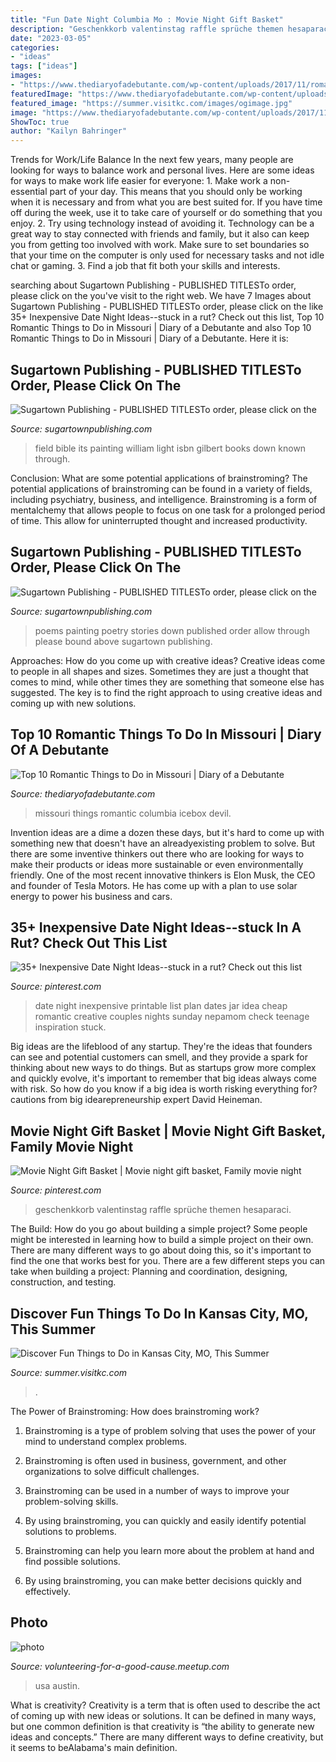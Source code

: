 ```yaml
---
title: "Fun Date Night Columbia Mo : Movie Night Gift Basket"
description: "Geschenkkorb valentinstag raffle sprüche themen hesaparaci"
date: "2023-03-05"
categories:
- "ideas"
tags: ["ideas"]
images:
- "https://www.thediaryofadebutante.com/wp-content/uploads/2017/11/romantic-things-to-do-columbia-missouri-13.jpg"
featuredImage: "https://www.thediaryofadebutante.com/wp-content/uploads/2017/11/romantic-things-to-do-columbia-missouri-13.jpg"
featured_image: "https://summer.visitkc.com/images/ogimage.jpg"
image: "https://www.thediaryofadebutante.com/wp-content/uploads/2017/11/romantic-things-to-do-columbia-missouri-13.jpg"
ShowToc: true
author: "Kailyn Bahringer"
---
```



Trends for Work/Life Balance
In the next few years, many people are looking for ways to balance work and personal lives. Here are some ideas for ways to make work life easier for everyone: 1. Make work a non-essential part of your day. This means that you should only be working when it is necessary and from what you are best suited for. If you have time off during the week, use it to take care of yourself or do something that you enjoy. 2. Try using technology instead of avoiding it. Technology can be a great way to stay connected with friends and family, but it also can keep you from getting too involved with work. Make sure to set boundaries so that your time on the computer is only used for necessary tasks and not idle chat or gaming. 3. Find a job that fit both your skills and interests.

	

		
searching about Sugartown Publishing - PUBLISHED TITLESTo order, please click on the you've visit to the right web. We have 7 Images about Sugartown Publishing - PUBLISHED TITLESTo order, please click on the like 35+ Inexpensive Date Night Ideas--stuck in a rut? Check out this list, Top 10 Romantic Things to Do in Missouri | Diary of a Debutante and also Top 10 Romantic Things to Do in Missouri | Diary of a Debutante. Here it is:
		
    
## Sugartown Publishing - PUBLISHED TITLESTo Order, Please Click On The

<img loading=lazy src="http://sugartownpublishing.com/yahoo_site_admin/assets/images/Voices_from_the_Field_at_350_dpi.80123431_std.jpg" onerror="this.onerror=null;this.src='https://tse3.mm.bing.net/th?id=OIP.fjDD9v3ye_t8jggkGVyhbgHaLH&amp;pid=15.1';" alt="Sugartown Publishing - PUBLISHED TITLESTo order, please click on the">

_Source: sugartownpublishing.com_

>field bible its painting william light isbn gilbert books down known through. 

	

Conclusion: What are some potential applications of brainstroming?
The potential applications of brainstroming can be found in a variety of fields, including psychiatry, business, and intelligence. Brainstroming is a form of mentalchemy that allows people to focus on one task for a prolonged period of time. This allow for uninterrupted thought and increased productivity.

    
## Sugartown Publishing - PUBLISHED TITLESTo Order, Please Click On The

<img loading=lazy src="http://sugartownpublishing.com/yahoo_site_admin/assets/images/cover18b_sm.203195125_std.jpg" onerror="this.onerror=null;this.src='https://tse3.mm.bing.net/th?id=OIP.5YqEeUexpmd309gQJYlZjQAAAA&amp;pid=15.1';" alt="Sugartown Publishing - PUBLISHED TITLESTo order, please click on the">

_Source: sugartownpublishing.com_

>poems painting poetry stories down published order allow through please bound above sugartown publishing. 

	

Approaches: How do you come up with creative ideas?
Creative ideas come to people in all shapes and sizes. Sometimes they are just a thought that comes to mind, while other times they are something that someone else has suggested. The key is to find the right approach to using creative ideas and coming up with new solutions.

    
## Top 10 Romantic Things To Do In Missouri | Diary Of A Debutante

<img loading=lazy src="https://www.thediaryofadebutante.com/wp-content/uploads/2017/11/romantic-things-to-do-columbia-missouri-13.jpg" onerror="this.onerror=null;this.src='https://tse2.mm.bing.net/th?id=OIP.KXOVbnuQfw9MuzgLD7UejgHaJF&amp;pid=15.1';" alt="Top 10 Romantic Things to Do in Missouri | Diary of a Debutante">

_Source: thediaryofadebutante.com_

>missouri things romantic columbia icebox devil. 

	

Invention ideas are a dime a dozen these days, but it's hard to come up with something new that doesn't have an alreadyexisting problem to solve. But there are some inventive thinkers out there who are looking for ways to make their products or ideas more sustainable or even environmentally friendly. One of the most recent innovative thinkers is Elon Musk, the CEO and founder of Tesla Motors. He has come up with a plan to use solar energy to power his business and cars.

    
## 35+ Inexpensive Date Night Ideas--stuck In A Rut? Check Out This List

<img loading=lazy src="https://i.pinimg.com/736x/0e/d6/b0/0ed6b06d654b6b01cb03788471b7922d.jpg" onerror="this.onerror=null;this.src='https://tse3.mm.bing.net/th?id=OIP.tFDNNEIKTq_qDC9Q5WWPfQHaLH&amp;pid=15.1';" alt="35+ Inexpensive Date Night Ideas--stuck in a rut? Check out this list">

_Source: pinterest.com_

>date night inexpensive printable list plan dates jar idea cheap romantic creative couples nights sunday nepamom check teenage inspiration stuck. 

	

Big ideas are the lifeblood of any startup. They're the ideas that founders can see and potential customers can smell, and they provide a spark for thinking about new ways to do things. But as startups grow more complex and quickly evolve, it's important to remember that big ideas always come with risk. So how do you know if a big idea is worth risking everything for? cautions from big idearepreneurship expert David Heineman.

    
## Movie Night Gift Basket | Movie Night Gift Basket, Family Movie Night

<img loading=lazy src="https://i.pinimg.com/originals/1a/84/3e/1a843ee05af18d055efd8c90db3b77a2.jpg" onerror="this.onerror=null;this.src='https://tse3.mm.bing.net/th?id=OIP.5uH4dmp4rO8I9EiUVbafpwHaJ4&amp;pid=15.1';" alt="Movie Night Gift Basket | Movie night gift basket, Family movie night">

_Source: pinterest.com_

>geschenkkorb valentinstag raffle sprüche themen hesaparaci. 

	

The Build: How do you go about building a simple project?
Some people might be interested in learning how to build a simple project on their own. There are many different ways to go about doing this, so it's important to find the one that works best for you. There are a few different steps you can take when building a project: Planning and coordination, designing, construction, and testing.

    
## Discover Fun Things To Do In Kansas City, MO, This Summer

<img loading=lazy src="https://summer.visitkc.com/images/ogimage.jpg" onerror="this.onerror=null;this.src='https://tse3.mm.bing.net/th?id=OIP.eFOVhMFfK4zXO_K_VmGdhQHaEo&amp;pid=15.1';" alt="Discover Fun Things to Do in Kansas City, MO, This Summer">

_Source: summer.visitkc.com_

>. 

	

The Power of Brainstroming: How does brainstroming work?
1. Brainstroming is a type of problem solving that uses the power of your mind to understand complex problems.
2. Brainstroming is often used in business, government, and other organizations to solve difficult challenges.

3. Brainstroming can be used in a number of ways to improve your problem-solving skills.

4. By using brainstroming, you can quickly and easily identify potential solutions to problems.

5. Brainstroming can help you learn more about the problem at hand and find possible solutions.

6. By using brainstroming, you can make better decisions quickly and effectively.

    
## Photo

<img loading=lazy src="http://photos2.meetupstatic.com/photos/event/6/9/c/0/global_330507072.jpeg" onerror="this.onerror=null;this.src='https://tse2.mm.bing.net/th?id=OIP.dxSSXQ86cHKH7dRpMi2Q-AAAAA&amp;pid=15.1';" alt="photo">

_Source: volunteering-for-a-good-cause.meetup.com_

>usa austin. 

	

What is creativity?
Creativity is a term that is often used to describe the act of coming up with new ideas or solutions. It can be defined in many ways, but one common definition is that creativity is “the ability to generate new ideas and concepts.” There are many different ways to define creativity, but it seems to beAlabama's main definition.

